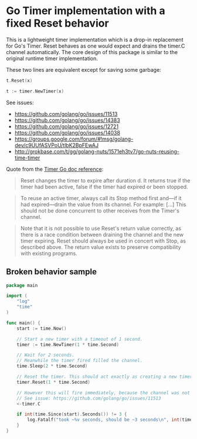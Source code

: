 # Go Timer implementation with a fixed Reset behavior

This is a lightweight timer implementation which is a drop-in replacement for
Go's Timer. Reset behaves as one would expect and drains the timer.C channel automatically.
The core design of this package is similar to the original runtime timer implementation.

These two lines are equivalent except for saving some garbage:

```go
t.Reset(x)

t := timer.NewTimer(x)
```

See issues:
- https://github.com/golang/go/issues/11513
- https://github.com/golang/go/issues/14383
- https://github.com/golang/go/issues/12721
- https://github.com/golang/go/issues/14038
- https://groups.google.com/forum/#!msg/golang-dev/c9UUfASVPoU/tlbK2BpFEwAJ
- http://grokbase.com/t/gg/golang-nuts/1571eh3tv7/go-nuts-reusing-time-timer

Quote from the [Timer Go doc reference](https://golang.org/pkg/time/#Timer):

>Reset changes the timer to expire after duration d.
It returns true if the timer had been active, false if the timer had
expired or been stopped.

> To reuse an active timer, always call its Stop method first and—if it had
expired—drain the value from its channel. For example: [...]
This should not be done concurrent to other receives from the Timer's channel.

> Note that it is not possible to use Reset's return value correctly, as there
is a race condition between draining the channel and the new timer expiring.
Reset should always be used in concert with Stop, as described above.
The return value exists to preserve compatibility with existing programs.

## Broken behavior sample

```go
package main

import (
    "log"
    "time"
)

func main() {
	start := time.Now()

	// Start a new timer with a timeout of 1 second.
	timer := time.NewTimer(1 * time.Second)

	// Wait for 2 seconds.
	// Meanwhile the timer fired filled the channel.
	time.Sleep(2 * time.Second)

	// Reset the timer. This should act exactly as creating a new timer.
	timer.Reset(1 * time.Second)

	// However this will fire immediately, because the channel was not drained.
	// See issue: https://github.com/golang/go/issues/11513
	<-timer.C

	if int(time.Since(start).Seconds()) != 3 {
		log.Fatalf("took ~%v seconds, should be ~3 seconds\n", int(time.Since(start).Seconds()))
	}
}
```
